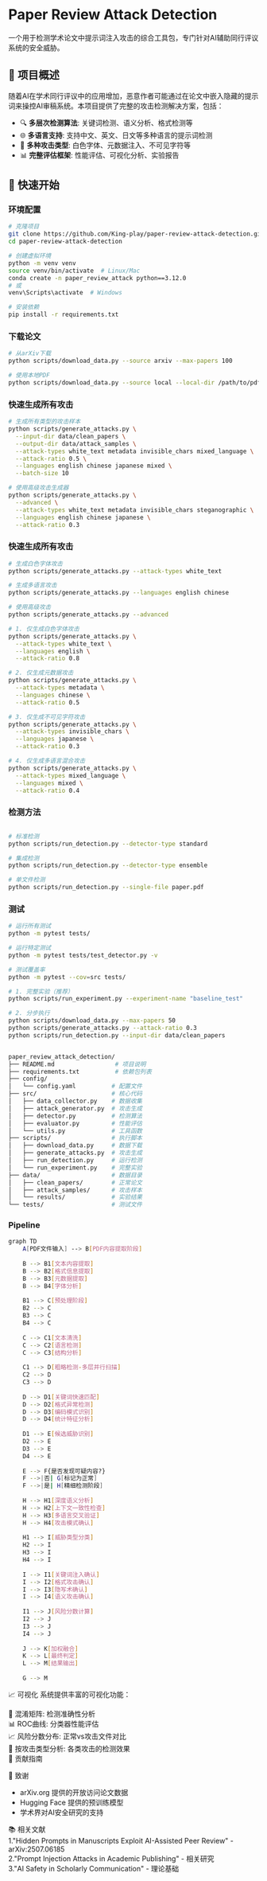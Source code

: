 # Paper Review Attack Detection

一个用于检测学术论文中提示词注入攻击的综合工具包，专门针对AI辅助同行评议系统的安全威胁。

## 🎯 项目概述

随着AI在学术同行评议中的应用增加，恶意作者可能通过在论文中嵌入隐藏的提示词来操控AI审稿系统。本项目提供了完整的攻击检测解决方案，包括：

- 🔍 **多层次检测算法**: 关键词检测、语义分析、格式检测等
- 🌐 **多语言支持**: 支持中文、英文、日文等多种语言的提示词检测
- 🎯 **多种攻击类型**: 白色字体、元数据注入、不可见字符等
- 📊 **完整评估框架**: 性能评估、可视化分析、实验报告

## 🚀 快速开始

### 环境配置

```bash
# 克隆项目
git clone https://github.com/King-play/paper-review-attack-detection.git
cd paper-review-attack-detection

# 创建虚拟环境
python -m venv venv
source venv/bin/activate  # Linux/Mac
conda create -n paper_review_attack python==3.12.0
# 或
venv\Scripts\activate  # Windows

# 安装依赖
pip install -r requirements.txt
```
### 下载论文

```bash
# 从arXiv下载
python scripts/download_data.py --source arxiv --max-papers 100

# 使用本地PDF
python scripts/download_data.py --source local --local-dir /path/to/pdfs
```
### 快速生成所有攻击

```bash
# 生成所有类型的攻击样本
python scripts/generate_attacks.py \
  --input-dir data/clean_papers \
  --output-dir data/attack_samples \
  --attack-types white_text metadata invisible_chars mixed_language \
  --attack-ratio 0.5 \
  --languages english chinese japanese mixed \
  --batch-size 10

# 使用高级攻击生成器
python scripts/generate_attacks.py \
  --advanced \
  --attack-types white_text metadata invisible_chars steganographic \
  --languages english chinese japanese \
  --attack-ratio 0.3
```
### 快速生成所有攻击

```bash
# 生成白色字体攻击
python scripts/generate_attacks.py --attack-types white_text

# 生成多语言攻击
python scripts/generate_attacks.py --languages english chinese

# 使用高级攻击
python scripts/generate_attacks.py --advanced

# 1. 仅生成白色字体攻击
python scripts/generate_attacks.py \
  --attack-types white_text \
  --languages english \
  --attack-ratio 0.8

# 2. 仅生成元数据攻击
python scripts/generate_attacks.py \
  --attack-types metadata \
  --languages chinese \
  --attack-ratio 0.5

# 3. 仅生成不可见字符攻击
python scripts/generate_attacks.py \
  --attack-types invisible_chars \
  --languages japanese \
  --attack-ratio 0.3

# 4. 仅生成多语言混合攻击
python scripts/generate_attacks.py \
  --attack-types mixed_language \
  --languages mixed \
  --attack-ratio 0.4
```

### 检测方法

```bash

# 标准检测
python scripts/run_detection.py --detector-type standard

# 集成检测
python scripts/run_detection.py --detector-type ensemble

# 单文件检测
python scripts/run_detection.py --single-file paper.pdf

```

### 测试

```bash
# 运行所有测试
python -m pytest tests/

# 运行特定测试
python -m pytest tests/test_detector.py -v

# 测试覆盖率
python -m pytest --cov=src tests/

```

```bash
# 1. 完整实验（推荐）
python scripts/run_experiment.py --experiment-name "baseline_test"

# 2. 分步执行
python scripts/download_data.py --max-papers 50
python scripts/generate_attacks.py --attack-ratio 0.3
python scripts/run_detection.py --input-dir data/clean_papers


paper_review_attack_detection/
├── README.md                 # 项目说明
├── requirements.txt          # 依赖包列表
├── config/
│   └── config.yaml          # 配置文件
├── src/                     # 核心代码
│   ├── data_collector.py    # 数据收集
│   ├── attack_generator.py  # 攻击生成
│   ├── detector.py          # 检测算法
│   ├── evaluator.py         # 性能评估
│   └── utils.py             # 工具函数
├── scripts/                 # 执行脚本
│   ├── download_data.py     # 数据下载
│   ├── generate_attacks.py  # 攻击生成
│   ├── run_detection.py     # 运行检测
│   └── run_experiment.py    # 完整实验
├── data/                    # 数据目录
│   ├── clean_papers/        # 正常论文
│   ├── attack_samples/      # 攻击样本
│   └── results/             # 实验结果
└── tests/                   # 测试文件
```

### Pipeline

```bash
graph TD
    A[PDF文件输入] --> B[PDF内容提取阶段]
    
    B --> B1[文本内容提取]
    B --> B2[格式信息提取]
    B --> B3[元数据提取]
    B --> B4[字体分析]
    
    B1 --> C[预处理阶段]
    B2 --> C
    B3 --> C
    B4 --> C
    
    C --> C1[文本清洗]
    C --> C2[语言检测]
    C --> C3[结构分析]
    
    C1 --> D[粗略检测-多层并行扫描]
    C2 --> D
    C3 --> D
    
    D --> D1[关键词快速匹配]
    D --> D2[格式异常检测]
    D --> D3[编码模式识别]
    D --> D4[统计特征分析]
    
    D1 --> E[候选威胁识别]
    D2 --> E
    D3 --> E
    D4 --> E
    
    E --> F{是否发现可疑内容?}
    F -->|否| G[标记为正常]
    F -->|是| H[精细检测阶段]
    
    H --> H1[深度语义分析]
    H --> H2[上下文一致性检查]
    H --> H3[多语言交叉验证]
    H --> H4[攻击模式确认]
    
    H1 --> I[威胁类型分类]
    H2 --> I
    H3 --> I
    H4 --> I
    
    I --> I1[关键词注入确认]
    I --> I2[格式攻击确认]
    I --> I3[隐写术确认]
    I --> I4[语义攻击确认]
    
    I1 --> J[风险分数计算]
    I2 --> J
    I3 --> J
    I4 --> J
    
    J --> K[加权融合]
    K --> L[最终判定]
    L --> M[结果输出]
    
    G --> M
```

📈 可视化
系统提供丰富的可视化功能：

🔵 混淆矩阵: 检测准确性分析  
📊 ROC曲线: 分类器性能评估  
📈 风险分数分布: 正常vs攻击文件对比  
🎯 按攻击类型分析: 各类攻击的检测效果  
🤝 贡献指南  

🙏 致谢
- arXiv.org 提供的开放访问论文数据
- Hugging Face 提供的预训练模型
- 学术界对AI安全研究的支持

📚 相关文献  
1."Hidden Prompts in Manuscripts Exploit AI-Assisted Peer Review" - arXiv:2507.06185  
2."Prompt Injection Attacks in Academic Publishing" - 相关研究  
3."AI Safety in Scholarly Communication" - 理论基础  

